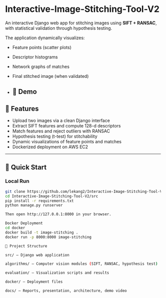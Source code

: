 # Interactive-Image-Stitching-Tool-V2

An interactive Django web app for stitching images using **SIFT + RANSAC**, 
with statistical validation through hypothesis testing.  

The application dynamically visualizes:
- Feature points (scatter plots)
- Descriptor histograms
- Network graphs of matches
- Final stitched image (when validated)

- ## 🎥 Demo


## 🌟 Features
- Upload two images via a clean Django interface
- Extract SIFT features and compute 128-d descriptors
- Match features and reject outliers with RANSAC
- Hypothesis testing (t-test) for stitchability
- Dynamic visualizations of feature points and matches
- Dockerized deployment on AWS EC2

---

## 🚀 Quick Start

### Local Run
```bash
git clone https://github.com/lekang2/Interactive-Image-Stitching-Tool-V2.git
cd Interactive-Image-Stitching-Tool-V2/src
pip install -r requirements.txt
python manage.py runserver

Then open http://127.0.0.1:8000 in your browser.

Docker Deployment
cd docker
docker build -t image-stitching .
docker run -p 8000:8000 image-stitching

📂 Project Structure

src/ – Django web application

algorithms/ – Computer vision modules (SIFT, RANSAC, hypothesis test)

evaluation/ – Visualization scripts and results

docker/ – Deployment files

docs/ – Reports, presentation, architecture, demo video
